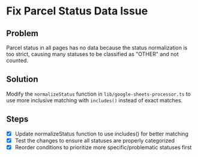 # Fix Parcel Status Data Issue

## Problem
Parcel status in all pages has no data because the status normalization is too strict, causing many statuses to be classified as "OTHER" and not counted.

## Solution
Modify the `normalizeStatus` function in `lib/google-sheets-processor.ts` to use more inclusive matching with `includes()` instead of exact matches.

## Steps
- [x] Update normalizeStatus function to use includes() for better matching
- [x] Test the changes to ensure all statuses are properly categorized
- [x] Reorder conditions to prioritize more specific/problematic statuses first
